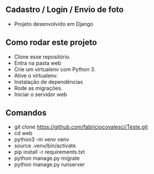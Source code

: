 ##  Cadastro / Login / Envio de foto
 - Projeto desenvolvido em Django


## Como rodar este projeto

- Clone esse repositório.
- Entra na pasta web
- Crie um virtualenv com Python 3.
- Ative o virtualenv.
- Instalação de dependências
- Rode as migrações.
- Iniciar o servidor web

## Comandos

- git clone https://github.com/fabriciocovalesci/Teste.git
- cd web
- python3 -m venv venv
- source .venv/bin/activate
- pip install -r requirements.txt
- python manage.py migrate
- python manage.py runserver

